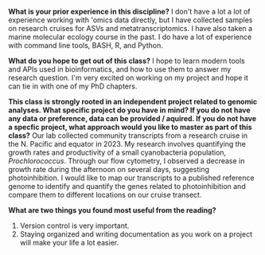 **What is your prior experience in this discipline?**
I don't have a lot a lot of experience working with 'omics data directly, but I have collected samples on research cruises for ASVs and metatranscriptomics. I have also taken a marine molecular ecology course in the past. I do have a lot of experience with command line tools, BASH, R, and Python. 

**What do you hope to get out of this class?**
I hope to learn modern tools and APIs used in bioinformatics, and how to use them to answer my research question. I'm very excited on working on my project and hope it can tie in with one of my PhD chapters.

**This class is strongly rooted in an independent project related to genomic analyses. What specific project do you have in mind? If you do not have any data or preference, data can be provided / aquired. If you do not have a specfic project, what approach would you like to master as part of this class?**
Our lab collected community transcripts from a research cruise in the N. Pacific and equator in 2023. My research involves quantifying the growth rates and productivity of a small cyanobacteria population, _Prochlorococcus_. Through our flow cytometry, I observed a decrease in growth rate during the afternoon on several days, suggesting photoinhibition. I would like to map our transcripts to a published reference genome to identify and quantify the genes related to photoinhibition and compare them to different locations on our cruise transect.

**What are two things you found most useful from the reading?**
1. Version control is very important.
2. Staying organized and writing documentation as you work on a project will make your life a lot easier.

